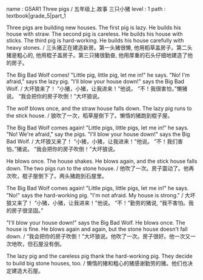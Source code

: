 name : G5AR1 Three pigs / 五年级上.故事 三只小猪
level : 1
path : textbook|grade_5|part_1

Three pigs are building new houses. The first pig is lazy. He builds his house with straw. The second pig is careless. He builds his house with sticks. The third pig is hard-working. He builds his house carefully with heavy stones. / 三头猪正在建造新房。第一头猪很懒, 他用稻草盖房子。第二头猪是粗心的, 他用棍子盖房子。第三只猪很勤奋, 他用厚重的石头仔细地建造了他的房子。

The Big Bad Wolf comes! "Little pig, little pig, let me in!" he says. "No! I'm afraid," says the lazy pig. "I'll blow your house down!" says the Big Bad Wolf. / 大坏狼来了！ “小猪，小猪，让我进来！”他说。 “不！我很害怕，”懒猪说。 “我会把你的房子吹倒！”大坏狼说。

The wolf blows once, and the straw house falls down. The lazy pig runs to the stick house. / 狼吹了一次，稻草屋倒下了。懒惰的猪跑到棍子屋。

The Big Bad Wolf comes again! "Little pigs, little pigs, let me in!" he says. "No! We're afraid," say the pigs. "I'll blow your house down!" says the Big Bad Wolf. / 大坏狼又来了！ “小猪，小猪，让我进来！”他说。 “不！我们害怕，”猪说。 “我会把你的房子吹倒！”大坏狼说。

He blows once. The house shakes. He blows again, and the stick house falls down. The two pigs run to the stone house. / 他吹了一次。房子震动了。他再次吹，棍子屋倒下了。两头猪跑到石屋里。

The Big Bad Wolf comes again! "Little pigs, little pigs, let me in!" he says. "No!" says the hard-working pig. "I'm not afraid. My house is strong." / 大坏狼又来了！ “小猪，小猪，让我进来！”他说。 “不！”勤劳的猪说, “我不害怕。我的房子很坚固。”

"I'll blow your house down!" says the Big Bad Wolf. He blows once. The house is fine. He blows again and again, but the stone house doesn't fall down. / “我会把你的房子吹倒！”大坏狼说。他吹了一次。房子很好。他一次又一次地吹，但石屋没有倒。

The lazy pig and the careless pig thank the hard-working pig. They decide to build big stone houses, too. / 懒惰的猪和粗心的猪感谢勤劳的猪。他们也决定建造大石屋。
